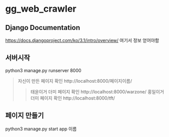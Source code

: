 # gg_web_crawler

## Django Documentation
https://docs.djangoproject.com/ko/3.1/intro/overview/
여기서 정보 얻어야함

## 서버시작
python3 manage.py runserver 8000
> 자신이 만든 페이지 확인 http://localhost:8000/페이지이름/
>> 태윤이거 더미 페이지 확인 http://localhost:8000/warzone/
>> 홍일이거 더미 페이지 확인 http://localhost:8000/tft/

## 페이지 만들기
python3 manage.py start app 이름



